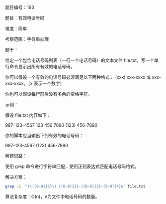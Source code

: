 题目编号：193

题目：有效电话号码

难度：简单

考察范围：字符串处理

题干：

给定一个包含电话号码列表（一行一个电话号码）的文本文件 file.txt，写一个单行命令显示出所有有效的电话号码。

你可以假设一个有效的电话号码必须满足以下两种格式： (xxx) xxx-xxxx 或 xxx-xxx-xxxx。（x 表示一个数字）

你也可以假设每行前后没有多余的空格字符。

示例：

假设 file.txt 内容如下：

987-123-4567
123 456 7890
(123) 456-7890

你的脚本应当输出下列有效的电话号码：

987-123-4567
(123) 456-7890

解题思路：

使用 grep 命令进行字符串匹配，使用正则表达式匹配电话号码格式。

解决方案：

```bash
grep -E '^(\([0-9]{3}\) |[0-9]{3}-)[0-9]{3}-[0-9]{4}$' file.txt
```

算法复杂度：O(n)，n为文件中电话号码的数量。